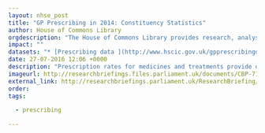 ```yaml
---
layout: nhse_post
title: "GP Prescribing in 2014: Constituency Statistics"
author: House of Commons Library
orgdescription: "The House of Commons Library provides research, analysis and information services for MPs and their staff."
impact: ""
datasets: "* [Prescribing data ](http://www.hscic.gov.uk/gpprescribingdata) is from the monthly files published by the HSCIC"
date: 27-07-2016 12:06 +0000
description: "Prescription rates for medicines and treatments provide one useful measure of the burden of illness and disease across the country. This note provides statistics on prescriptions by GP practices in England as a whole and local variation for individual drugs and treatments."
imageurl: http://researchbriefings.files.parliament.uk/documents/CBP-7161/assets/e5856cb0-9d90-4ffd-8b64-037125226dff.png
external_link: http://researchbriefings.parliament.uk/ResearchBriefing/Summary/CBP-7161
order: 
tags:

  - prescribing

---
```

